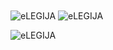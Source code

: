 <img align="center" src="https://github-readme-stats.vercel.app/api/top-langs/?username=eLEGIJA&layout=compact&hide=htm&theme=radicall" alt="eLEGIJA" />
<img align="center" src="https://github-readme-stats.vercel.app/api?username=eLEGIJA&show_icons=true&theme=radical" alt="eLEGIJA" />
<p align="left"> <img src="https://komarev.com/ghpvc/?username=eLEGIJA" alt="eLEGIJA" /> </p>
